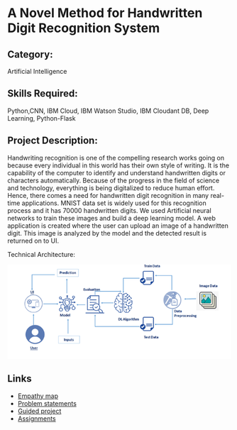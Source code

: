 # A Novel Method for Handwritten Digit Recognition System

## Category: 

Artificial Intelligence

## Skills Required: 

Python,CNN, IBM Cloud, IBM Watson Studio, IBM Cloudant DB, Deep Learning, Python-Flask

## Project Description:

Handwriting recognition is one of the compelling research works going on because every individual in this world has their own style of writing. It is the capability of the computer to identify and understand handwritten digits or characters automatically. Because of the progress in the field of science and technology, everything is being digitalized to reduce human effort. Hence, there comes a need for handwritten digit recognition in many real-time applications. MNIST data set is widely used for this recognition process and it has 70000 handwritten digits. We used Artificial neural networks to train these images and build a deep learning model. A web application is created where the user can upload an image of a handwritten digit. This image is analyzed by the model and the detected result is returned on to UI.

Technical Architecture:


![architecture - blueprint](https://github.com/IBM-EPBL/IBM-Project-31681-1660204101/blob/main/Pre-Development/Ideation%20phase/architecture.png)


## Links 

*  [Empathy map](https://github.com/IBM-EPBL/IBM-Project-31681-1660204101/tree/main/Pre-Development/Ideation%20phase/Empathy_Map)
*  [Problem statements](https://github.com/IBM-EPBL/IBM-Project-31681-1660204101/tree/main/Pre-Development/Ideation%20phase/problem%20statement)
*  [Guided project]( )
*  [Assignments](https://github.com/IBM-EPBL/IBM-Project-31681-1660204101/tree/main/Asignments)
